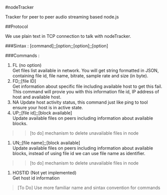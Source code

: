 #nodeTracker

Tracker for peer to peer audio streaming based node.js

##Protocol

We use plain text in TCP connection to talk with nodeTracker.

###Sintax :
[command];;[option;;[option];;[option]

###Commands :

1. FL (no option)  
  Get files list available in network. You will get string formatted in JSON, containing file id, file name, bitrate, sample rate and size (in byte).  
1. FD;;[file ID]  
  Get information about specific file including available host to get this fail. This command will provie you with this information file id, IP address of host and available host.  
1. NA
  Update host activity status, this command just like ping to tool ensure your host is in active state.
1. UP;;[file id];;[block available]  
  Update available files on peers including information about available blocks.  
  >>[to do] mechanism to delete unavailable files in node  
1. UN;;[file name];;[block available]  
  Update available files on peers including information about available blocks, instead of using file id we can use file name as identifier.  
  >>[to do] mechanism to delete unavailable files in node  
1. HOSTID (Not yet implemented)  
  Get host id information  
  
 > [To Do]
  Use more familiar name and sintax convention for commands  
